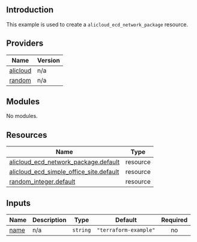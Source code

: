 <!-- BEGIN_TF_DOCS -->
## Introduction

This example is used to create a `alicloud_ecd_network_package` resource.

## Providers

| Name | Version |
|------|---------|
| <a name="provider_alicloud"></a> [alicloud](#provider\_alicloud) | n/a |
| <a name="provider_random"></a> [random](#provider\_random) | n/a |

## Modules

No modules.

## Resources

| Name | Type |
|------|------|
| [alicloud_ecd_network_package.default](https://registry.terraform.io/providers/aliyun/alicloud/latest/docs/resources/ecd_network_package) | resource |
| [alicloud_ecd_simple_office_site.default](https://registry.terraform.io/providers/aliyun/alicloud/latest/docs/resources/ecd_simple_office_site) | resource |
| [random_integer.default](https://registry.terraform.io/providers/hashicorp/random/latest/docs/resources/integer) | resource |

## Inputs

| Name | Description | Type | Default | Required |
|------|-------------|------|---------|:--------:|
| <a name="input_name"></a> [name](#input\_name) | n/a | `string` | `"terraform-example"` | no |
<!-- END_TF_DOCS -->    
